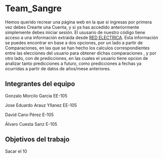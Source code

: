 # Team_Sangre

Hemos querido recrear una página web en la que si ingresas por primera vez debes Crearte una Cuenta, y si ya has accedido anteriormente simplemente debes iniciar sesión.
El ususario de nuestro código tiene acceso a una información extraida desde [RED ELECTRICA](https://www.ree.es/es). Esta información se puedes encontrar en base a dos opciones, por un lado a partir de Comparaciones, en las que se han hecho los calculos correspondientes entre las elecciones del usuario para obtener dichas comparaciones , y por otro lado, con de predicciones, en las cuales el usuario tiene opcion de analizar tanto predicciones a futuro, como predicciones a fechas ya ocurridas a partir de datos de años/mese  anteriores.


## Integrantes del equipo

Gonzalo Morcilo Garcia EE-105

Jose Eduardo Arauz Yllanez EE-105

David Cano Pérez E-105

Álvaro Cuesta Sanz E-105

## Objetivos del trabajo

Sacar el 10
